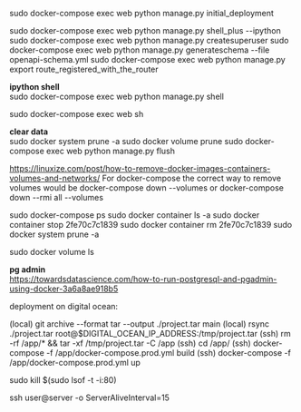 
sudo docker-compose exec web python manage.py initial_deployment

sudo docker-compose exec web python manage.py shell_plus --ipython
sudo docker-compose exec web python manage.py createsuperuser
sudo docker-compose exec web python manage.py generateschema --file openapi-schema.yml
sudo docker-compose exec web python manage.py export route_registered_with_the_router

**ipython shell** <br>
sudo docker-compose exec web python manage.py shell


sudo docker-compose exec web sh

**clear data** <br>
sudo docker system prune -a
sudo docker volume prune
sudo docker-compose exec web python manage.py flush

https://linuxize.com/post/how-to-remove-docker-images-containers-volumes-and-networks/
For docker-compose the correct way to remove volumes would be docker-compose down --volumes or docker-compose down --rmi all --volumes

sudo docker-compose ps
sudo docker container ls -a
sudo docker container stop 2fe70c7c1839
sudo docker container rm 2fe70c7c1839
sudo docker system prune -a

sudo docker volume ls

**pg admin** <br>
https://towardsdatascience.com/how-to-run-postgresql-and-pgadmin-using-docker-3a6a8ae918b5


deployment on digital ocean:

(local) git archive --format tar --output ./project.tar main
(local) rsync ./project.tar root@$DIGITAL_OCEAN_IP_ADDRESS:/tmp/project.tar
(ssh) rm -rf /app/* && tar -xf /tmp/project.tar -C /app
(ssh) cd /app/
(ssh) docker-compose -f /app/docker-compose.prod.yml build
(ssh) docker-compose -f /app/docker-compose.prod.yml up


sudo kill $(sudo lsof -t -i:80)

ssh user@server -o ServerAliveInterval=15

